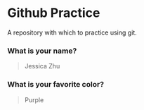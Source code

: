 # Github Practice

A repository with which to practice using git.

### What is your name?

> Jessica Zhu


### What is your favorite color?

> Purple
